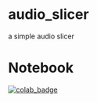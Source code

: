 # audio_slicer
a simple audio slicer

# Notebook 
[![colab_badge](https://colab.research.google.com/assets/colab-badge.svg)](https://colab.research.google.com/drive/1qC1nkY1S1kKc87PTp44hMPDW2Njd4jXM?usp=sharing)

